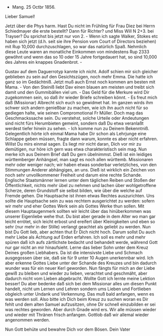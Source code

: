 + Mang. 25 Octbr 1856.

Lieber Samuel!

Jetzt über die Phys harm. Hast Du nicht im Frühling für Frau Diez bei Herrn Schiedmayer die erste bestellt? Dann für Richter? und Miss Will N 2+3. bei Trayser? Du sprichst bis jetzt nur von 2. - Wenn ich sagte Walker, Stokes etc haben sich jetzt (d.h. seit sie ihre Pension vom Court of Directors beziehen) mit Rup 10,000 durchzuschlagen, so war das natürlich Spaß. Nehmlich diese Leute waren an monatliche Einkommen von mindestens Rup 2333 gewöhnt und wenn das so 10 oder 15 Jahre fortgedauert hat, so sind 10,000 des Jahres ein knappes Gnadenbrot. -

Gustav auf dem Daguerrotyp kannte ich nicht. Adolf schien mir sich gleicher geblieben zu sein auf den Gesichtszügen, noch mehr Emma. Die hatte ich ganz so im Gedächtniß. Jetzt muß auch Ernst noch kommen am besten mit Mama. - Von den Steiniß liebt Dav einen blauen am meisten und treibt sich damit und den Gummibällen viel um. - Das Geld für die Merkure wird Dir zugekommen sein, so daß ihr wieder Briefe schreiben könnt. - Es freut mich daß (Missionar) Albrecht sich euch so gewidmet hat. Im ganzen wirds ihm schwer sich andern genießbar zu machen, wie ich ihn auch nicht für so gediegen halte, wie seinen Compromotional Fr Müller. Doch mag das Geschmackssache sein. Du verstehst, solche Urteile oder Andeutungen sind nicht fürs Herumbieten gemeint, sondern daß Du etwa veranlaßt werdest tiefer hinein zu sehen. - 
Ich komme nun zu Deinem Bekenntniß. Gelegentlich hörte ich einmal Mama habe Dir schon als Lehrjunge eine Schlappe geben müssen, fragte dann warum, konnte es aber nicht erfahren. Willst Du mirs einmal sagen. Es liegt mir nicht daran, Dich vor mir zu demütigen, nur höre ich gern was etwa charakteristisch sein mag. Nun merke ich aus Deinem Brief daß Du gern übelnimmst. Dieß ist ein leidiges württemberger Anhängsel, man sagt es noch allen württemb. Missionaren mehr oder weniger nach; wir haben etwas sonderbar verletzliches, von den Stimmungen Anderer abhängiges, an uns. Dieß ist wirklich ein Zeichen von noch sehr unvollkommener Freiheit und darum eine rechte Schande. Englische Staatsmänner lernen unter dem täglichen Reiben und Stoßen der Öffentlichkeit, nichts mehr übel zu nehmen und lachen über wohlgetroffene Scherze, deren Grundstoff sie selbst bilden, wie über die welche auf Fremde gehen. Die Hauptsache ist ihnen etwas Rechtes auszurichten. Uns sollte die Hauptsache sein zu was rechtem ausgerichtet zu werden: sofern wir mehr und eher Gottes Werk sein als Gottes Werke thun sollen. Mit diesem Hauptaugenmerk sollten wir leicht über das hinüberkommen was unserer Eigenliebe wehe thut. Du bist aber gerade in dem Alter wo man gar leicht errötet, sich leicht erbost und ereifert über Kleinigkeiten und eben so sehr (nur mehr in der Stille) verlangt geachtet als geliebt zu werden. Nun bist Du Gott lieb, aber achten thut Er Dich nicht hoch. Darum sollst Du auch mehr Liebe als Achtung auf Erden erfahren. Ich soll es mehr und mehr spüren daß ich aufs zärtlichste bedacht und behandelt werde, während Gott nur gar nicht an mir hinaufsieht. Lerne das lieber Sohn unter dem Kreuz Deines großen Liebhabers. Da ist die intensivste Liebe und Schmach ausgegossen über sie, daß sie für 9 unter 10 Augen unerkennbar wird. Ich aber erkenne Gottes Liebe unter der Schande des Kreuzes und bin dadurch wunder was für ein neuer Kerl geworden. Nun fängts für mich an der Liebe gewiß zu bleiben und wieder zu lieben, verachtet und geschmäht, aber dadurch nicht vom Lieben abgebracht. Wollte Gott ich lernte meine Lektion besser! Du aber bedenke daß sich bei dem Missionar alles um diesen Punkt handelt, nicht um Lernen und Lehren sondern ums Lieben und Fortlieben obgleich unter Undank und Verkennung. Das muß bald anfangen, wenn es was werden soll. Also bitte ich Dich beim Kreuz zu suchen woran es Dir fehlt und dem alten Samuel aufzusitzen, ohne Dir schnell einzubilden er sei was rechtes geworden. Aber durch Gnade wird ers. Wir alle müssen wieder und wieder mit Thränen frisch anfangen. Gottlob daß wir allemal wieder angenommen werden.

Nun Gott behüte und bewahre Dich vor dem Bösen.
 Dein Vater

